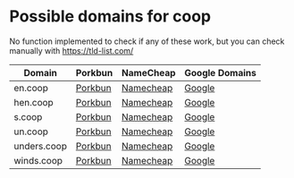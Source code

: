 # Possible domains for coop

No function implemented to check if any of these work, but you can check manually with https://tld-list.com/

| Domain | Porkbun | NameCheap | Google Domains |
|---|---|---|---|
| en.coop | [Porkbun](https://porkbun.com/checkout/search?prb=e814663da1&tlds=&idnLanguage=&search=search&q=en.coop) | [Namecheap](https://www.namecheap.com/domains/registration/results/?domain=en.coop) | [Google](https://domains.google.com/registrar/search?searchTerm=en.coop) |
| hen.coop | [Porkbun](https://porkbun.com/checkout/search?prb=e814663da1&tlds=&idnLanguage=&search=search&q=hen.coop) | [Namecheap](https://www.namecheap.com/domains/registration/results/?domain=hen.coop) | [Google](https://domains.google.com/registrar/search?searchTerm=hen.coop) |
| s.coop | [Porkbun](https://porkbun.com/checkout/search?prb=e814663da1&tlds=&idnLanguage=&search=search&q=s.coop) | [Namecheap](https://www.namecheap.com/domains/registration/results/?domain=s.coop) | [Google](https://domains.google.com/registrar/search?searchTerm=s.coop) |
| un.coop | [Porkbun](https://porkbun.com/checkout/search?prb=e814663da1&tlds=&idnLanguage=&search=search&q=un.coop) | [Namecheap](https://www.namecheap.com/domains/registration/results/?domain=un.coop) | [Google](https://domains.google.com/registrar/search?searchTerm=un.coop) |
| unders.coop | [Porkbun](https://porkbun.com/checkout/search?prb=e814663da1&tlds=&idnLanguage=&search=search&q=unders.coop) | [Namecheap](https://www.namecheap.com/domains/registration/results/?domain=unders.coop) | [Google](https://domains.google.com/registrar/search?searchTerm=unders.coop) |
| winds.coop | [Porkbun](https://porkbun.com/checkout/search?prb=e814663da1&tlds=&idnLanguage=&search=search&q=winds.coop) | [Namecheap](https://www.namecheap.com/domains/registration/results/?domain=winds.coop) | [Google](https://domains.google.com/registrar/search?searchTerm=winds.coop) |
